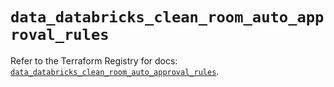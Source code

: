 # `data_databricks_clean_room_auto_approval_rules`

Refer to the Terraform Registry for docs: [`data_databricks_clean_room_auto_approval_rules`](https://registry.terraform.io/providers/databricks/databricks/1.90.0/docs/data-sources/clean_room_auto_approval_rules).
